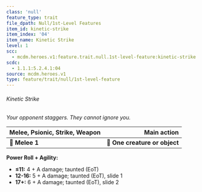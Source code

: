 ```yaml
---
class: 'null'
feature_type: trait
file_dpath: Null/1st-Level Features
item_id: kinetic-strike
item_index: '04'
item_name: Kinetic Strike
level: 1
scc:
  - mcdm.heroes.v1:feature.trait.null.1st-level-feature:kinetic-strike
scdc:
  - 1.1.1:5.2.4.1:04
source: mcdm.heroes.v1
type: feature/trait/null/1st-level-feature
---
```


###### Kinetic Strike

*Your opponent staggers. They cannot ignore you.*

| **Melee, Psionic, Strike, Weapon** |               **Main action** |
| ---------------------------------- | ----------------------------: |
| **📏 Melee 1**                     | **🎯 One creature or object** |

**Power Roll + Agility:**

- **≤11:** 4 + A damage; taunted (EoT)
- **12-16:** 5 + A damage; taunted (EoT), slide 1
- **17+:** 6 + A damage; taunted (EoT), slide 2
